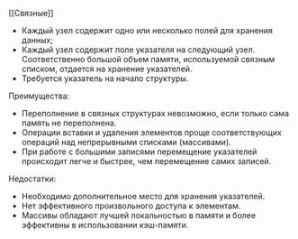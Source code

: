 [[Связные]]

- Каждый узел содержит одно или несколько полей для хранения данных;
- Каждый узел содержит поле указателя на следующий узел. Соответственно большой объем памяти, используемой связным списком, отдается на хранение указателей.
- Требуется указатель на начало структуры.

Преимущества:

- Переполнение в связных структурах невозможно, если только сама память не переполнена.
- Операции вставки и удаления элементов проще соответствующих операций над непрерывными списками (массивами).
- При работе с большими записями перемещение указателей происходит легче и быстрее, чем перемещение самих записей.

Недостатки:

- Необходимо дополнительное место для хранения указателей.
- Нет эффективного произвольного доступа к элементам.
- Массивы обладают лучшей локальностью в памяти и более эффективны в использовании кэш-памяти.